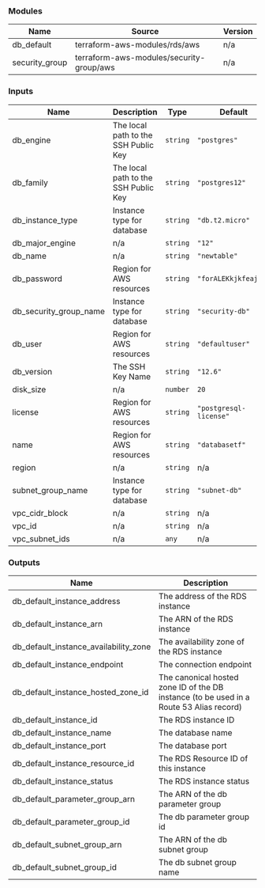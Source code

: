 <!-- BEGIN_TF_DOCS -->
### Modules

| Name | Source | Version |
|------|--------|---------|
| db\_default | terraform-aws-modules/rds/aws | n/a |
| security\_group | terraform-aws-modules/security-group/aws | n/a |

### Inputs

| Name | Description | Type | Default |
|------|-------------|------|---------|
| db\_engine | The local path to the SSH Public Key | `string` | `"postgres"` |
| db\_family | The local path to the SSH Public Key | `string` | `"postgres12"` |
| db\_instance\_type | Instance type for database | `string` | `"db.t2.micro"` |
| db\_major\_engine | n/a | `string` | `"12"` |
| db\_name | n/a | `string` | `"newtable"` |
| db\_password | Region for AWS resources | `string` | `"forALEKkjkfeajme"` |
| db\_security\_group\_name | Instance type for database | `string` | `"security-db"` |
| db\_user | Region for AWS resources | `string` | `"defaultuser"` |
| db\_version | The SSH Key Name | `string` | `"12.6"` |
| disk\_size | n/a | `number` | `20` |
| license | Region for AWS resources | `string` | `"postgresql-license"` |
| name | Region for AWS resources | `string` | `"databasetf"` |
| region | n/a | `string` | n/a |
| subnet\_group\_name | Instance type for database | `string` | `"subnet-db"` |
| vpc\_cidr\_block | n/a | `string` | n/a |
| vpc\_id | n/a | `string` | n/a |
| vpc\_subnet\_ids | n/a | `any` | n/a |

### Outputs

| Name | Description |
|------|-------------|
| db\_default\_instance\_address | The address of the RDS instance |
| db\_default\_instance\_arn | The ARN of the RDS instance |
| db\_default\_instance\_availability\_zone | The availability zone of the RDS instance |
| db\_default\_instance\_endpoint | The connection endpoint |
| db\_default\_instance\_hosted\_zone\_id | The canonical hosted zone ID of the DB instance (to be used in a Route 53 Alias record) |
| db\_default\_instance\_id | The RDS instance ID |
| db\_default\_instance\_name | The database name |
| db\_default\_instance\_port | The database port |
| db\_default\_instance\_resource\_id | The RDS Resource ID of this instance |
| db\_default\_instance\_status | The RDS instance status |
| db\_default\_parameter\_group\_arn | The ARN of the db parameter group |
| db\_default\_parameter\_group\_id | The db parameter group id |
| db\_default\_subnet\_group\_arn | The ARN of the db subnet group |
| db\_default\_subnet\_group\_id | The db subnet group name |
<!-- END_TF_DOCS -->
